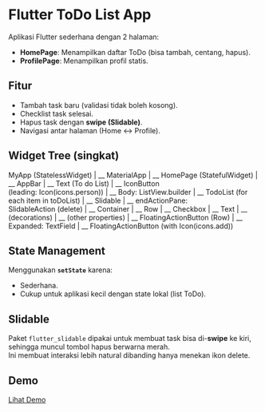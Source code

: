 # Flutter ToDo List App

Aplikasi Flutter sederhana dengan 2 halaman:
- **HomePage**: Menampilkan daftar ToDo (bisa tambah, centang, hapus).
- **ProfilePage**: Menampilkan profil statis.

## Fitur
- Tambah task baru (validasi tidak boleh kosong).
- Checklist task selesai.
- Hapus task dengan **swipe (Slidable)**.
- Navigasi antar halaman (Home ↔ Profile).

## Widget Tree (singkat)
MyApp (StatelessWidget) | __ MaterialApp | __ HomePage (StatefulWidget) | __ AppBar | __ Text (To do List) | __ IconButton  
(leading: Icon(icons.person)) | __ Body: ListView.builder | __ TodoList (for each item in toDoList) | __ Slidable | __ endActionPane:  
SlidableAction (delete) | __ Container | __ Row | __ Checkbox | __ Text | __ (decorations) | __ (other properties) | __ FloatingActionButton (Row) | __ Expanded: TextField | __ FloatingActionButton (with Icon(icons.add))

## State Management
Menggunakan **`setState`** karena:
- Sederhana.
- Cukup untuk aplikasi kecil dengan state lokal (list ToDo).

## Slidable
Paket `flutter_slidable` dipakai untuk membuat task bisa di-**swipe** ke kiri,
sehingga muncul tombol hapus berwarna merah.  
Ini membuat interaksi lebih natural dibanding hanya menekan ikon delete.

## Demo
[Lihat Demo](screenshots/demo.mp4)

